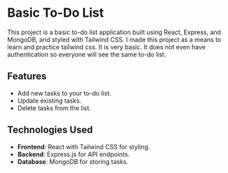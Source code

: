 # Basic To-Do List

This project is a basic to-do list application built using React, Express, and MongoDB, and styled with Tailwind CSS. I made this project as a means to learn and practice tailwind css. It is very basic. It does not even have authentication so everyone will see the same to-do list.

## Features

- Add new tasks to your to-do list.
- Update existing tasks.
- Delete tasks from the list.

## Technologies Used

- **Frontend**: React with Tailwind CSS for styling.
- **Backend**: Express.js for API endpoints.
- **Database**: MongoDB for storing tasks.

  
